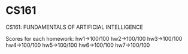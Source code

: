 # CS161

CS161: FUNDAMENTALS OF ARTIFICIAL INTELLIGENCE

Scores for each homework:
hw1->100/100
hw2->100/100
hw3->100/100
hw4->100/100
hw5->100/100
hw6->100/100
hw7->100/100
